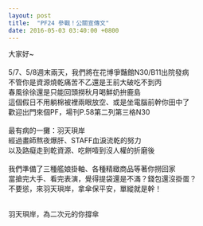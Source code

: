 ```yaml
---
layout: post
title:  "PF24 參戰！公關宣傳文" 
date: 2016-05-03 03:40:00 +0800
---
```

大家好~
 <br />
 <br />
5/7、5/8週末兩天，我們將在花博爭豔館N30/B11出院發病
 <br />
不管你是資源燒乾痛苦不乙還是王前大破吃不到丙
 <br />
春風徐徐還是只能回頭撈秋月喝鮮奶拚鹿島
 <br />
這個假日不用躺棉被裡兩眼放空、或是坐電腦前幹你田中了
 <br />
歡迎出門來個PF，場刊P.58第二列第三格N30
 <br />
 <br />
最有病的一攤：羽天珼岸
 <br />
經過畫師熬夜爆肝、STAFF血淚流乾的努力
 <br />
以及路癡走到乾資源、吃餅噎到沒人權的折磨後
 <br />
 <br />
我們準備了三種艦娘掛軸、各種精緻商品等著你撈回家
 <br />
當搶完大手、看完表演，覺得提袋還是不滿？錢包還沒掛蛋？
 <br />
不要慫，來羽天珼岸，拿傘保平安，單縱就是幹！
 <br />
 <br />

羽天珼岸，為二次元的你撐傘


